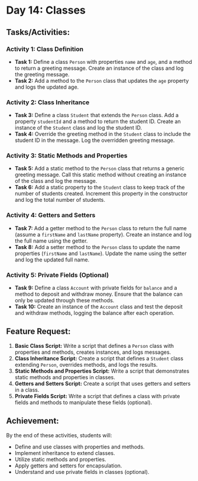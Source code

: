 # Day 14: Classes

## Tasks/Activities:

### Activity 1: Class Definition
- **Task 1:** Define a class `Person` with properties `name` and `age`, and a method to return a greeting message. Create an instance of the class and log the greeting message.
- **Task 2:** Add a method to the `Person` class that updates the `age` property and logs the updated age.

### Activity 2: Class Inheritance
- **Task 3:** Define a class `Student` that extends the `Person` class. Add a property `studentId` and a method to return the student ID. Create an instance of the `Student` class and log the student ID.
- **Task 4:** Override the greeting method in the `Student` class to include the student ID in the message. Log the overridden greeting message.

### Activity 3: Static Methods and Properties
- **Task 5:** Add a static method to the `Person` class that returns a generic greeting message. Call this static method without creating an instance of the class and log the message.
- **Task 6:** Add a static property to the `Student` class to keep track of the number of students created. Increment this property in the constructor and log the total number of students.

### Activity 4: Getters and Setters
- **Task 7:** Add a getter method to the `Person` class to return the full name (assume a `firstName` and `lastName` property). Create an instance and log the full name using the getter.
- **Task 8:** Add a setter method to the `Person` class to update the name properties (`firstName` and `lastName`). Update the name using the setter and log the updated full name.

### Activity 5: Private Fields (Optional)
- **Task 9:** Define a class `Account` with private fields for `balance` and a method to deposit and withdraw money. Ensure that the balance can only be updated through these methods.
- **Task 10:** Create an instance of the `Account` class and test the deposit and withdraw methods, logging the balance after each operation.

## Feature Request:

1. **Basic Class Script:** Write a script that defines a `Person` class with properties and methods, creates instances, and logs messages.
2. **Class Inheritance Script:** Create a script that defines a `Student` class extending `Person`, overrides methods, and logs the results.
3. **Static Methods and Properties Script:** Write a script that demonstrates static methods and properties in classes.
4. **Getters and Setters Script:** Create a script that uses getters and setters in a class.
5. **Private Fields Script:** Write a script that defines a class with private fields and methods to manipulate these fields (optional).

## Achievement:

By the end of these activities, students will:
- Define and use classes with properties and methods.
- Implement inheritance to extend classes.
- Utilize static methods and properties.
- Apply getters and setters for encapsulation.
- Understand and use private fields in classes (optional).